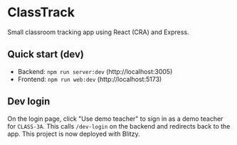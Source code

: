 # ClassTrack

Small classroom tracking app using React (CRA) and Express.

## Quick start (dev)
- Backend: `npm run server:dev` (http://localhost:3005)
- Frontend: `npm run web:dev` (http://localhost:5173)

## Dev login
On the login page, click "Use demo teacher" to sign in as a demo teacher for `CLASS-3A`. This calls `/dev-login` on the backend and redirects back to the app.
This project is now deployed with Blitzy.
